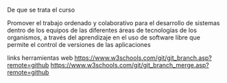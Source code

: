 De que se trata el curso

Promover el trabajo ordenado y colaborativo para el desarrollo de sistemas dentro de los equipos de
las diferentes áreas de tecnologías de los organismos, a través del aprendizaje en el uso de software
libre que permite el control de versiones de las aplicaciones


links herramientas web
https://www.w3schools.com/git/git_branch.asp?remote=github
https://www.w3schools.com/git/git_branch_merge.asp?remote=github